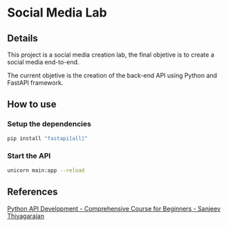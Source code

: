 # Social Media Lab

## Details

This project is a social media creation lab, the final objetive is to create a social media end-to-end.

The current objetive is the creation of the back-end API using Python and FastAPI framework.

## How to use

### Setup the dependencies

```bash
pip install "fastapi[all]"
```

### Start the API

```bash
unicorn main:app --reload
```

## References

[Python API Development - Comprehensive Course for Beginners - Sanjeev Thiyagarajan
](https://www.youtube.com/watch?v=0sOvCWFmrtA)